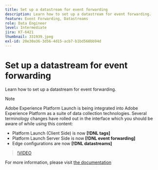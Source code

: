 ```yaml
---
title: Set up a datastream for event forwarding
description: Learn how to set up a datastream for event forwarding.
feature: Event Forwarding, Datastreams
role: Data Engineer
level: Intermediate
jira: KT-6421
thumbnail: 331939.jpeg
exl-id: 20e30a36-3d56-4d15-acb7-b1bd560bb94d
---
```

# Set up a datastream for event forwarding

Learn how to set up a datastream for event forwarding.

>[!NOTE]
>
>Adobe Experience Platform Launch is being integrated into Adobe Experience Platform as a suite of data collection technologies. Several terminology changes have rolled out in the interface which you should be aware of while using this content:
> 
> * Platform Launch (Client Side) is now **[!DNL tags]** 
> * Platform Launch Server Side is now **[!DNL event forwarding]** 
> * Edge configurations are now **[!DNL datastreams]**

>[!VIDEO](https://video.tv.adobe.com/v/331939?quality=12&learn=on)

For more information, please visit [the documentation](https://experienceleague.adobe.com/docs/experience-platform/tags/event-forwarding/getting-started.html#create-a-datastream)
